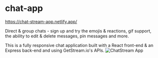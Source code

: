 # chat-app

https://chat-stream-app.netlify.app/

Direct & group chats - sign up and try the emojis & reactions, gif support, the ability to edit & delete messages, pin messages and more.

This is a fully responsive chat application built with a React front-end & an Express back-end and using GetStream.io's APIs. 
![ChatStream App](https://user-images.githubusercontent.com/44801711/176103078-7ab3fb81-7f4a-4bae-8945-7ac73e8634c8.png)
